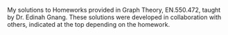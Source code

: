 My solutions to Homeworks provided in Graph Theory, EN.550.472, taught by Dr. Edinah Gnang. These solutions were developed in collaboration with others, indicated at the top depending on the homework.